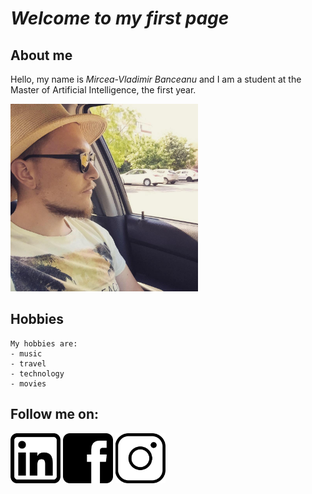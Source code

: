 # **_Welcome to my first page_** 

## **About me**

Hello, my name is _Mircea-Vladimir Banceanu_ and I am a student at the Master of Artificial Intelligence, the first year.

<img src="photo.jpg" width="300" height="300" img aling="center">

## **Hobbies**
```
My hobbies are:
- music
- travel
- technology
- movies
```

## **Follow me on:**

[<img src="linkedin.png" width="80" height="80">](https://www.linkedin.com/in/mircea-vladimir-banceanu/) 
[<img src="facebook.png" width="80" height="80">](https://www.facebook.com/mircea.banceanu/)
[<img src="instagram.png" width="80" height="80">](https://www.instagram.com/mirceavladimir/)

